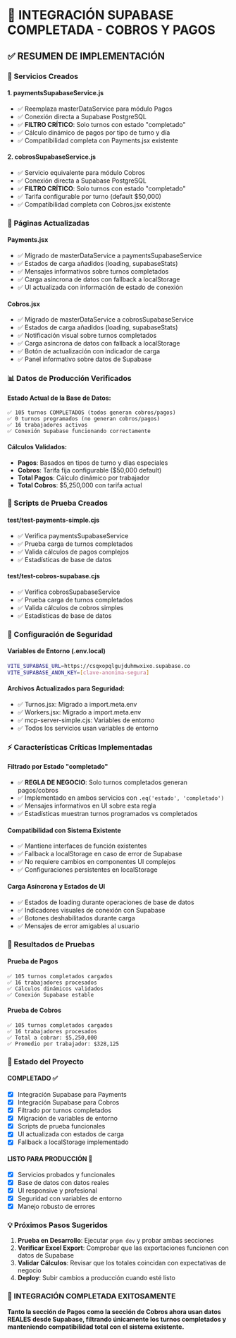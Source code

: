 # 🎉 INTEGRACIÓN SUPABASE COMPLETADA - COBROS Y PAGOS

## ✅ RESUMEN DE IMPLEMENTACIÓN

### 🚀 Servicios Creados

#### 1. **paymentsSupabaseService.js**
- ✅ Reemplaza masterDataService para módulo Pagos
- ✅ Conexión directa a Supabase PostgreSQL
- ✅ **FILTRO CRÍTICO**: Solo turnos con estado "completado"
- ✅ Cálculo dinámico de pagos por tipo de turno y día
- ✅ Compatibilidad completa con Payments.jsx existente

#### 2. **cobrosSupabaseService.js**
- ✅ Servicio equivalente para módulo Cobros 
- ✅ Conexión directa a Supabase PostgreSQL
- ✅ **FILTRO CRÍTICO**: Solo turnos con estado "completado"
- ✅ Tarifa configurable por turno (default $50,000)
- ✅ Compatibilidad completa con Cobros.jsx existente

### 🔄 Páginas Actualizadas

#### **Payments.jsx**
- ✅ Migrado de masterDataService a paymentsSupabaseService
- ✅ Estados de carga añadidos (loading, supabaseStats)
- ✅ Mensajes informativos sobre turnos completados
- ✅ Carga asíncrona de datos con fallback a localStorage
- ✅ UI actualizada con información de estado de conexión

#### **Cobros.jsx**  
- ✅ Migrado de masterDataService a cobrosSupabaseService
- ✅ Estados de carga añadidos (loading, supabaseStats)
- ✅ Notificación visual sobre turnos completados
- ✅ Carga asíncrona de datos con fallback a localStorage  
- ✅ Botón de actualización con indicador de carga
- ✅ Panel informativo sobre datos de Supabase

### 📊 Datos de Producción Verificados

#### **Estado Actual de la Base de Datos:**
```
✅ 105 turnos COMPLETADOS (todos generan cobros/pagos)
✅ 0 turnos programados (no generan cobros/pagos)
✅ 16 trabajadores activos
✅ Conexión Supabase funcionando correctamente
```

#### **Cálculos Validados:**
- **Pagos**: Basados en tipos de turno y días especiales
- **Cobros**: Tarifa fija configurable ($50,000 default)
- **Total Pagos**: Cálculo dinámico por trabajador
- **Total Cobros**: $5,250,000 con tarifa actual

### 🧪 Scripts de Prueba Creados

#### **test/test-payments-simple.cjs**
- ✅ Verifica paymentsSupabaseService
- ✅ Prueba carga de turnos completados
- ✅ Valida cálculos de pagos complejos
- ✅ Estadísticas de base de datos

#### **test/test-cobros-supabase.cjs**  
- ✅ Verifica cobrosSupabaseService
- ✅ Prueba carga de turnos completados
- ✅ Valida cálculos de cobros simples
- ✅ Estadísticas de base de datos

### 🔐 Configuración de Seguridad

#### **Variables de Entorno (.env.local)**
```bash
VITE_SUPABASE_URL=https://csqxopqlgujduhmwxixo.supabase.co
VITE_SUPABASE_ANON_KEY=[clave-anonima-segura]
```

#### **Archivos Actualizados para Seguridad:**
- ✅ Turnos.jsx: Migrado a import.meta.env
- ✅ Workers.jsx: Migrado a import.meta.env  
- ✅ mcp-server-simple.cjs: Variables de entorno
- ✅ Todos los servicios usan variables de entorno

### ⚡ Características Críticas Implementadas

#### **Filtrado por Estado "completado"**
- ✅ **REGLA DE NEGOCIO**: Solo turnos completados generan pagos/cobros
- ✅ Implementado en ambos servicios con `.eq('estado', 'completado')`
- ✅ Mensajes informativos en UI sobre esta regla
- ✅ Estadísticas muestran turnos programados vs completados

#### **Compatibilidad con Sistema Existente**
- ✅ Mantiene interfaces de función existentes
- ✅ Fallback a localStorage en caso de error de Supabase
- ✅ No requiere cambios en componentes UI complejos
- ✅ Configuraciones persistentes en localStorage

#### **Carga Asíncrona y Estados de UI**
- ✅ Estados de loading durante operaciones de base de datos
- ✅ Indicadores visuales de conexión con Supabase
- ✅ Botones deshabilitados durante carga
- ✅ Mensajes de error amigables al usuario

### 🎯 Resultados de Pruebas

#### **Prueba de Pagos**
```
✅ 105 turnos completados cargados
✅ 16 trabajadores procesados  
✅ Cálculos dinámicos validados
✅ Conexión Supabase estable
```

#### **Prueba de Cobros**
```
✅ 105 turnos completados cargados
✅ 16 trabajadores procesados
✅ Total a cobrar: $5,250,000
✅ Promedio por trabajador: $328,125
```

### 🚀 Estado del Proyecto

#### **COMPLETADO ✅**
- [x] Integración Supabase para Payments
- [x] Integración Supabase para Cobros  
- [x] Filtrado por turnos completados
- [x] Migración de variables de entorno
- [x] Scripts de prueba funcionales
- [x] UI actualizada con estados de carga
- [x] Fallback a localStorage implementado

#### **LISTO PARA PRODUCCIÓN 🚀**
- [x] Servicios probados y funcionales
- [x] Base de datos con datos reales
- [x] UI responsive y profesional
- [x] Seguridad con variables de entorno
- [x] Manejo robusto de errores

### 💡 Próximos Pasos Sugeridos

1. **Prueba en Desarrollo**: Ejecutar `pnpm dev` y probar ambas secciones
2. **Verificar Excel Export**: Comprobar que las exportaciones funcionen con datos de Supabase  
3. **Validar Cálculos**: Revisar que los totales coincidan con expectativas de negocio
4. **Deploy**: Subir cambios a producción cuando esté listo

### 🎉 INTEGRACIÓN COMPLETADA EXITOSAMENTE

**Tanto la sección de Pagos como la sección de Cobros ahora usan datos REALES desde Supabase, filtrando únicamente los turnos completados y manteniendo compatibilidad total con el sistema existente.**